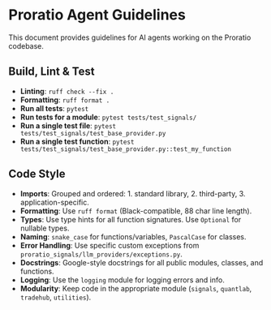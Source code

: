 # Proratio Agent Guidelines

This document provides guidelines for AI agents working on the Proratio codebase.

## Build, Lint & Test

- **Linting**: `ruff check --fix .`
- **Formatting**: `ruff format .`
- **Run all tests**: `pytest`
- **Run tests for a module**: `pytest tests/test_signals/`
- **Run a single test file**: `pytest tests/test_signals/test_base_provider.py`
- **Run a single test function**: `pytest tests/test_signals/test_base_provider.py::test_my_function`

## Code Style

- **Imports**: Grouped and ordered: 1. standard library, 2. third-party, 3. application-specific.
- **Formatting**: Use `ruff format` (Black-compatible, 88 char line length).
- **Types**: Use type hints for all function signatures. Use `Optional` for nullable types.
- **Naming**: `snake_case` for functions/variables, `PascalCase` for classes.
- **Error Handling**: Use specific custom exceptions from `proratio_signals/llm_providers/exceptions.py`.
- **Docstrings**: Google-style docstrings for all public modules, classes, and functions.
- **Logging**: Use the `logging` module for logging errors and info.
- **Modularity**: Keep code in the appropriate module (`signals`, `quantlab`, `tradehub`, `utilities`).
